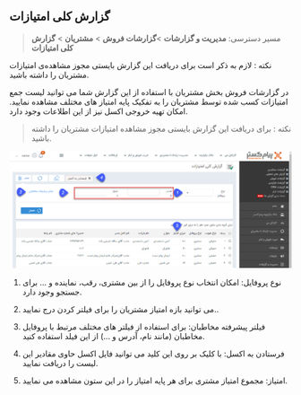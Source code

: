 ﻿## گزارش کلی امتیازات

>  مسیر دسترسی:  **مدیریت و گزارشات** >**گزارشات فروش** > **مشتریان** > **گزارش کلی امتیازات** 

نکته : لازم به ذکر است برای دریافت این گزارش بایستی مجوز  مشاهده‌ی امتیازات مشتریان را داشته باشید.


در گزارشات فروش بخش مشتریان با استفاده از این گزارش شما می توانید لیست جمع امتیازات کسب شده توسط مشتریان را به تفکیک پایه امتیاز های مختلف مشاهده نمایید. امکان تهیه خروجی اکسل نیز از این اطلاعات وجود دارد.

> نکته : برای دریافت این گزارش بایستی مجوز مشاهده امتیازات مشتریان را داشته باشید.

![](emtiazkoli1.png)

1.	نوع پروفایل: امکان انتخاب نوع پروفایل را از بین مشتری، رقب، نماینده و ... برای جستجو وجود دارد.

2.	می توانید بازه امتیاز مشتریان را برای فیلتر کردن درج نمایید..

3.	فیلتر پیشرفته مخاطبان: برای استفاده از فیلتر های مختلف مرتبط با پروفایل مخاطبان (مانند نام، آدرس و ...) از این فیلد استفاده کنید.

4.	فرستادن به اکسل: با کلیک بر روی این کلید می توانید فایل اکسل حاوی مقادیر این لیست را دریافت نمایید.

5.	امتیاز: مجموع امتیاز مشتری برای هر پایه امتیاز را در این ستون مشاهده می نمایید.

